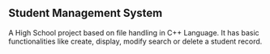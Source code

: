 ## Student Management System

A High School project based on file handling in C++ Language. It has basic functionalities like create, display, modify search or delete a student record. 
